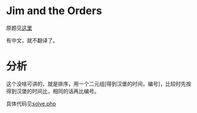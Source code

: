 # Jim and the Orders
原题见[这里](https://www.hackerrank.com/challenges/jim-and-the-orders/problem)

有中文，就不翻译了。

# 分析
这个没啥可讲的，就是排序，用一个二元组[得到汉堡的时间，编号]，比较时先按得到汉堡的时间比，相同的话再比编号。

具体代码见[solve.php](./solve.php)